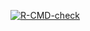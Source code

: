 <!-- badges: start -->
  [![R-CMD-check](https://github.com/Hammu144/comlab03/actions/workflows/R-CMD-check.yaml/badge.svg)](https://github.com/Hammu144/comlab03/actions/workflows/R-CMD-check.yaml)
  <!-- badges: end -->


